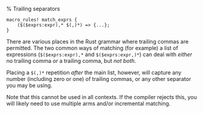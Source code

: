 % Trailing separators

```ignore
macro_rules! match_exprs {
    ($($exprs:expr),* $(,)*) => {...};
}
```

There are various places in the Rust grammar where trailing commas are permitted.  The two common ways of matching (for example) a list of expressions (`$($exprs:expr),*` and `$($exprs:expr,)*`) can deal with *either* no trailing comma *or* a trailing comma, but *not both*.

Placing a `$(,)*` repetition *after* the main list, however, will capture any number (including zero or one) of trailing commas, or any other separator you may be using.

Note that this cannot be used in all contexts.  If the compiler rejects this, you will likely need to use multiple arms and/or incremental matching.
